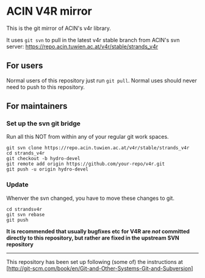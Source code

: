 # ACIN V4R mirror

This is the git mirror of ACIN's v4r library.

It uses `git svn` to pull in the latest v4r stable branch from ACIN's svn server:
https://repo.acin.tuwien.ac.at/v4r/stable/strands_v4r


## For users

Normal users of this repository just run `git pull`.
Normal uses should never need to push to this repository.


## For maintainers

### Set up the svn git bridge
Run all this NOT from within any of your regular git work spaces.

    git svn clone https://repo.acin.tuwien.ac.at/v4r/stable/strands_v4r
    cd strands_v4r
    git checkout -b hydro-devel
    git remote add origin https://github.com/your-repo/v4r.git
    git push -u origin hydro-devel

### Update
Whenver the svn changed, you have to move these changes to git.

    cd strandsv4r
    git svn rebase
    git push

**It is recommended that usually bugfixes etc for V4R are *not* committed directly to this repository, but rather are fixed in the upstream SVN repository**

---

This repository has been set up following (some of) the instructions at [http://git-scm.com/book/en/Git-and-Other-Systems-Git-and-Subversion]
